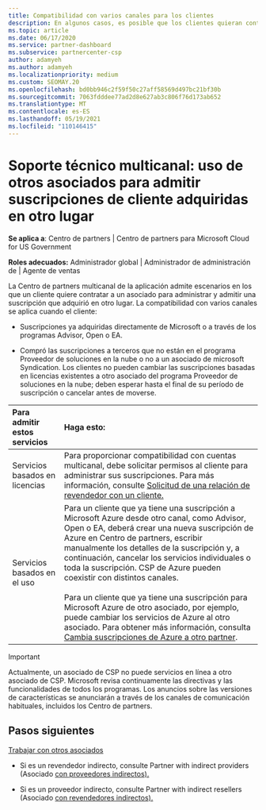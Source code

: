 ```yaml
---
title: Compatibilidad con varios canales para los clientes
description: En algunos casos, es posible que los clientes quieran contratarle para aprovisionar y admitir una suscripción que compraron en otro lugar.
ms.topic: article
ms.date: 06/17/2020
ms.service: partner-dashboard
ms.subservice: partnercenter-csp
author: adamyeh
ms.author: adamyeh
ms.localizationpriority: medium
ms.custom: SEOMAY.20
ms.openlocfilehash: bd0bb946c2f59f50c27aff58569d497bc21bf30b
ms.sourcegitcommit: 7063fdddee77ad2d8e627ab3c806f76d173ab652
ms.translationtype: MT
ms.contentlocale: es-ES
ms.lasthandoff: 05/19/2021
ms.locfileid: "110146415"
---
```

# <a name="multi-channel-support---using-other-partners-to-support-customer-subscriptions-purchased-elsewhere"></a>Soporte técnico multicanal: uso de otros asociados para admitir suscripciones de cliente adquiridas en otro lugar

**Se aplica a**: Centro de partners | Centro de partners para Microsoft Cloud for US Government

**Roles adecuados:** Administrador global | Administrador de administración de | Agente de ventas

La Centro de partners multicanal de la aplicación admite escenarios en los que un cliente quiere contratar a un asociado para administrar y admitir una suscripción que adquirió en otro lugar. La compatibilidad con varios canales se aplica cuando el cliente:

- Suscripciones ya adquiridas directamente de Microsoft o a través de los programas Advisor, Open o EA.

- Compró las suscripciones a terceros que no están en el programa Proveedor de soluciones en la nube o no a un asociado de microsoft Syndication. Los clientes no pueden cambiar las suscripciones basadas en licencias existentes a otro asociado del programa Proveedor de soluciones en la nube; deben esperar hasta el final de su período de suscripción o cancelar antes de moverse.

|Para admitir estos servicios  | Haga esto: |
|:---------|:---------|
|Servicios basados en licencias    | Para proporcionar compatibilidad con cuentas multicanal, debe solicitar permisos al cliente para administrar sus suscripciones. Para más información, consulte [Solicitud de una relación de revendedor con un cliente.](request-a-relationship-with-a-customer.md)   |
|Servicios basados en el uso     |  Para un cliente que ya tiene una suscripción a Microsoft Azure desde otro canal, como Advisor, Open o EA, deberá crear una nueva suscripción de Azure en Centro de partners, escribir manualmente los detalles de la suscripción y, a continuación, cancelar los servicios individuales o toda la suscripción. CSP de Azure pueden coexistir con distintos canales.<br/><br/> Para un cliente que ya tiene una suscripción para Microsoft Azure de otro asociado, por ejemplo, puede cambiar los servicios de Azure al otro asociado.  Para obtener más información, consulta [Cambia suscripciones de Azure a otro partner](switch-azure-subscriptions-to-a-different-partner.md). |

> [!IMPORTANT]  
> Actualmente, un asociado de CSP no puede servicios en línea a otro asociado de CSP. Microsoft revisa continuamente las directivas y las funcionalidades de todos los programas. Los anuncios sobre las versiones de características se anunciarán a través de los canales de comunicación habituales, incluidos los Centro de partners.

## <a name="next-steps"></a>Pasos siguientes

[Trabajar con otros asociados](work-with-other-partners.md)

- Si es un revendedor indirecto, consulte Partner with indirect providers (Asociado [con proveedores indirectos).](indirect-reseller-tasks-in-partner-center.md)

- Si es un proveedor indirecto, consulte Partner with indirect resellers (Asociado [con revendedores indirectos).](indirect-provider-tasks-in-partner-center.md)
